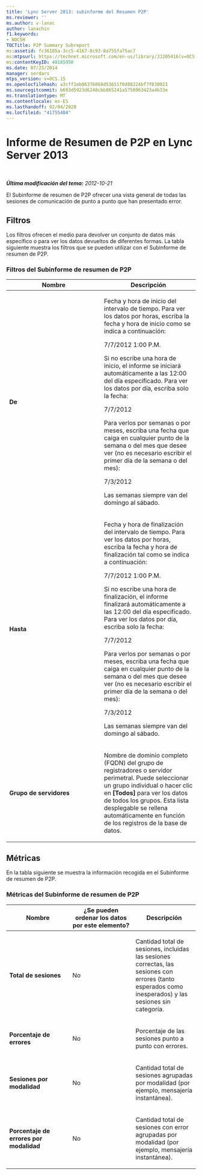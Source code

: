 ```yaml
---
title: 'Lync Server 2013: subinforme del Resumen P2P'
ms.reviewer: ''
ms.author: v-lanac
author: lanachin
f1.keywords:
- NOCSH
TOCTitle: P2P Summary Subreport
ms:assetid: fc36185a-3cc5-4167-8c93-8a755fa75ac7
ms:mtpsurl: https://technet.microsoft.com/en-us/library/JJ205416(v=OCS.15)
ms:contentKeyID: 48185950
ms.date: 07/23/2014
manager: serdars
mtps_version: v=OCS.15
ms.openlocfilehash: a3cff1eb86376068d53651f0d88224bf7f030921
ms.sourcegitcommit: b693d5923d6240cbb865241a5750963423a4b33e
ms.translationtype: MT
ms.contentlocale: es-ES
ms.lasthandoff: 02/04/2020
ms.locfileid: "41755404"
---
```

<div data-xmlns="http://www.w3.org/1999/xhtml">

<div class="topic" data-xmlns="http://www.w3.org/1999/xhtml" data-msxsl="urn:schemas-microsoft-com:xslt" data-cs="http://msdn.microsoft.com/en-us/">

<div data-asp="http://msdn2.microsoft.com/asp">

# <a name="p2p-summary-subreport-in-lync-server-2013"></a>Informe de Resumen de P2P en Lync Server 2013

</div>

<div id="mainSection">

<div id="mainBody">

<span> </span>

_**Última modificación del tema:** 2012-10-21_

El Subinforme de resumen de P2P ofrecer una vista general de todas las sesiones de comunicación de punto a punto que han presentado error.

<div>

## <a name="filters"></a>Filtros

Los filtros ofrecen el medio para devolver un conjunto de datos más específico o para ver los datos devueltos de diferentes formas. La tabla siguiente muestra los filtros que se pueden utilizar con el Subinforme de resumen de P2P.

### <a name="p2p-summary-subreport-filters"></a>Filtros del Subinforme de resumen de P2P

<table>
<colgroup>
<col style="width: 50%" />
<col style="width: 50%" />
</colgroup>
<thead>
<tr class="header">
<th>Nombre</th>
<th>Descripción</th>
</tr>
</thead>
<tbody>
<tr class="odd">
<td><p><strong>De</strong></p></td>
<td><p>Fecha y hora de inicio del intervalo de tiempo. Para ver los datos por horas, escriba la fecha y hora de inicio como se indica a continuación:</p>
<p>7/7/2012 1:00 P.M.</p>
<p>Si no escribe una hora de inicio, el informe se iniciará automáticamente a las 12:00 del día especificado. Para ver los datos por día, escriba solo la fecha:</p>
<p>7/7/2012</p>
<p>Para verlos por semanas o por meses, escriba una fecha que caiga en cualquier punto de la semana o del mes que desee ver (no es necesario escribir el primer día de la semana o del mes):</p>
<p>7/3/2012</p>
<p>Las semanas siempre van del domingo al sábado.</p></td>
</tr>
<tr class="even">
<td><p><strong>Hasta</strong></p></td>
<td><p>Fecha y hora de finalización del intervalo de tiempo. Para ver los datos por horas, escriba la fecha y hora de finalización tal como se indica a continuación:</p>
<p>7/7/2012 1:00 P.M.</p>
<p>Si no escribe una hora de finalización, el informe finalizará automáticamente a las 12:00 del día especificado. Para ver los datos por día, escriba solo la fecha:</p>
<p>7/7/2012</p>
<p>Para verlos por semanas o por meses, escriba una fecha que caiga en cualquier punto de la semana o del mes que desee ver (no es necesario escribir el primer día de la semana o del mes):</p>
<p>7/3/2012</p>
<p>Las semanas siempre van del domingo al sábado.</p></td>
</tr>
<tr class="odd">
<td><p><strong>Grupo de servidores</strong></p></td>
<td><p>Nombre de dominio completo (FQDN) del grupo de registradores o servidor perimetral. Puede seleccionar un grupo individual o hacer clic en <strong>[Todos]</strong> para ver los datos de todos los grupos. Esta lista desplegable se rellena automáticamente en función de los registros de la base de datos.</p></td>
</tr>
</tbody>
</table>


</div>

<div>

## <a name="metrics"></a>Métricas

En la tabla siguiente se muestra la información recogida en el Subinforme de resumen de P2P.

### <a name="p2p-summary-subreport-metrics"></a>Métricas del Subinforme de resumen de P2P

<table>
<colgroup>
<col style="width: 33%" />
<col style="width: 33%" />
<col style="width: 33%" />
</colgroup>
<thead>
<tr class="header">
<th>Nombre</th>
<th>¿Se pueden ordenar los datos por este elemento?</th>
<th>Descripción</th>
</tr>
</thead>
<tbody>
<tr class="odd">
<td><p><strong>Total de sesiones</strong></p></td>
<td><p>No</p></td>
<td><p>Cantidad total de sesiones, incluidas las sesiones correctas, las sesiones con errores (tanto esperados como inesperados) y las sesiones sin categoría.</p></td>
</tr>
<tr class="even">
<td><p><strong>Porcentaje de errores</strong></p></td>
<td><p>No</p></td>
<td><p>Porcentaje de las sesiones punto a punto con errores.</p></td>
</tr>
<tr class="odd">
<td><p><strong>Sesiones por modalidad</strong></p></td>
<td><p>No</p></td>
<td><p>Cantidad total de sesiones agrupadas por modalidad (por ejemplo, mensajería instantánea).</p></td>
</tr>
<tr class="even">
<td><p><strong>Porcentaje de errores por modalidad</strong></p></td>
<td><p>No</p></td>
<td><p>Cantidad total de sesiones con error agrupadas por modalidad (por ejemplo, mensajería instantánea).</p></td>
</tr>
</tbody>
</table>


</div>

</div>

<span> </span>

</div>

</div>

</div>

